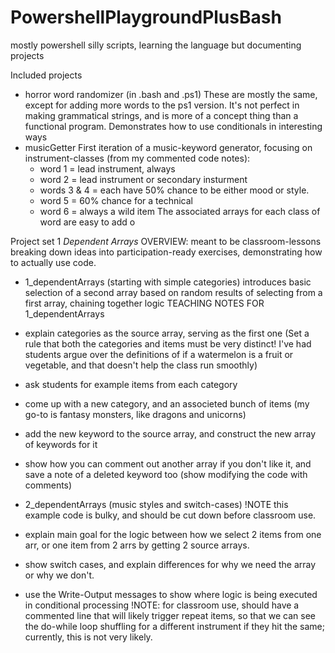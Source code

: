 # PowershellPlaygroundPlusBash
mostly powershell silly scripts, learning the language but documenting projects

Included projects
  -  horror word randomizer (in .bash and .ps1)
    These are mostly the same, except for adding more words to the ps1 version. It's not perfect in making grammatical strings, and is more of a concept thing than a functional program. Demonstrates how to use conditionals in interesting ways
  -  musicGetter
      First iteration of a music-keyword generator, focusing on instrument-classes
      (from my commented code notes):
       - word 1 = lead instrument, always
       - word 2 = lead instrument or secondary insturment
       - words 3 & 4 = each have 50% chance to be either mood or style.
       - word 5 = 60% chance for a technical
       - word 6 = always a wild item
     The associated arrays for each class of word are easy to add o 

Project set 1 *Dependent Arrays*
OVERVIEW: meant to be classroom-lessons breaking down ideas into participation-ready exercises, demonstrating how to actually use code.
-  1_dependentArrays (starting with simple categories)
    introduces basic selection of a second array based on random results of selecting from a first array, chaining together logic
TEACHING NOTES FOR 1_dependentArrays
  -  explain categories as the source array, serving as the first one
(Set a rule that both the categories and items must be very distinct! I've had students argue over the definitions of if a watermelon is a fruit or vegetable, and that doesn't help the class run smoothly)
  -  ask students for example items from each category
  -  come up with a new category, and an associeted bunch of items (my go-to is fantasy monsters, like dragons and unicorns)
  -  add the new keyword to the source array, and construct the new array of keywords for it
  -  show how you can comment out another array if you don't like it, and save a note of a deleted keyword too (show modifying the code with comments)

-  2_dependentArrays (music styles and switch-cases)
  !NOTE this example code is bulky, and should be cut down before classroom use.
  -  explain main goal for the logic between how we select 2 items from one arr, or one item from 2 arrs by getting 2 source arrays.
  -  show switch cases, and explain differences for why we need the array or why we don't.
  -  use the Write-Output messages to show where logic is being executed in conditional processing
 !NOTE: for classroom use, should have a commented line that will likely trigger repeat items, so that we can see the do-while loop shuffling for a different instrument if they hit the same; currently, this is not very likely.
